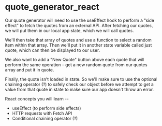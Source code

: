 # quote_generator_react

Our quote generator will need to use the useEffect hook to perform a "side effect" to fetch the quotes from an external API. After fetching our quotes, we will put them in our local app state, which we will call quotes.

We'll then take that array of quotes and use a function to select a random item within that array. Then we'll put it in another state variable called just quote, which can then be displayed to our user.

We also want to add a "New Quote" button above each quote that will perform the same operation – get a new random quote from our quotes array and put it in quote.

Finally, the quote isn't loaded in state. So we'll make sure to use the optional chaining operator (?) to safely check our object before we attempt to get a value from that quote in state to make sure our app doesn't throw an error.

React concepts you will learn -- 
  * useEffect (to perform side effects)
  * HTTP requests with Fetch API
  * Conditional chaining operator (?)
